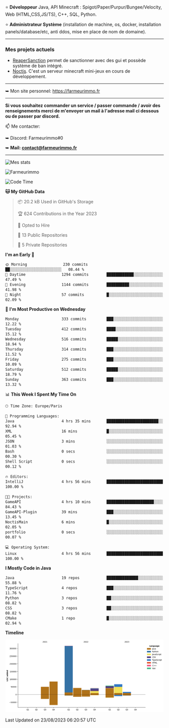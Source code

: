 ⭐ **Développeur** Java, API Minecraft : Spigot/Paper/Purpur/Bungee/Velocity, Web (HTML,CSS,JS/TS), C++, SQL, Python.

⭐ **Administrateur Système** (installation de machine, os, docker, installation panels/database/etc, anti ddos, mise en place de nom de domaine).

---

### Mes projets actuels
- [ReaperSanction](https://www.spigotmc.org/resources/reapersanction.89580/) permet de sanctionner avec des gui et possède système de ban intégré.
- [Noctis](https://discord.gg/ydRurvUJ8U). C'est un serveur minecraft mini-jeux en cours de développement.

---

➥ Mon site personnel: https://farmeurimmo.fr

---

**Si vous souhaitez commander un service / passer commande / avoir des renseignements merci de m'envoyer un mail à l'adresse mail ci dessous ou de passer par discord.**

📫 Me contacter:
 
   ➥ Discord: Farmeurimmo#0
   
   ➥ **Mail: contact@farmeurimmo.fr**

---

![Mes stats](https://github-readme-stats.farmeurimmo.fr/api?username=Farmeurimmo&count_private=true&show_icons=true&theme=radical)

<img src="https://komarev.com/ghpvc/?username=Farmeurimmo" alt="Farmeurimmo" />

<!--START_SECTION:waka-->
![Code Time](http://img.shields.io/badge/Code%20Time-874%20hrs%2021%20mins-blue)

**🐱 My GitHub Data** 

> 📦 20.2 kB Used in GitHub's Storage 
 > 
> 🏆 624 Contributions in the Year 2023
 > 
> 💼 Opted to Hire
 > 
> 📜 13 Public Repositories 
 > 
> 🔑 5 Private Repositories 
 > 
**I'm an Early 🐤** 

```text
🌞 Morning                230 commits         ██░░░░░░░░░░░░░░░░░░░░░░░   08.44 % 
🌆 Daytime                1294 commits        ████████████░░░░░░░░░░░░░   47.49 % 
🌃 Evening                1144 commits        ██████████░░░░░░░░░░░░░░░   41.98 % 
🌙 Night                  57 commits          █░░░░░░░░░░░░░░░░░░░░░░░░   02.09 % 
```
📅 **I'm Most Productive on Wednesday** 

```text
Monday                   333 commits         ███░░░░░░░░░░░░░░░░░░░░░░   12.22 % 
Tuesday                  412 commits         ████░░░░░░░░░░░░░░░░░░░░░   15.12 % 
Wednesday                516 commits         █████░░░░░░░░░░░░░░░░░░░░   18.94 % 
Thursday                 314 commits         ███░░░░░░░░░░░░░░░░░░░░░░   11.52 % 
Friday                   275 commits         ███░░░░░░░░░░░░░░░░░░░░░░   10.09 % 
Saturday                 512 commits         █████░░░░░░░░░░░░░░░░░░░░   18.79 % 
Sunday                   363 commits         ███░░░░░░░░░░░░░░░░░░░░░░   13.32 % 
```


📊 **This Week I Spent My Time On** 

```text
🕑︎ Time Zone: Europe/Paris

💬 Programming Languages: 
Java                     4 hrs 35 mins       ███████████████████████░░   92.94 % 
XML                      16 mins             █░░░░░░░░░░░░░░░░░░░░░░░░   05.45 % 
JSON                     3 mins              ░░░░░░░░░░░░░░░░░░░░░░░░░   01.03 % 
Bash                     0 secs              ░░░░░░░░░░░░░░░░░░░░░░░░░   00.30 % 
Shell Script             0 secs              ░░░░░░░░░░░░░░░░░░░░░░░░░   00.12 % 

🔥 Editors: 
IntelliJ                 4 hrs 56 mins       █████████████████████████   100.00 % 

🐱‍💻 Projects: 
GameAPI                  4 hrs 10 mins       █████████████████████░░░░   84.43 % 
GameAPI-Plugin           39 mins             ███░░░░░░░░░░░░░░░░░░░░░░   13.45 % 
NoctisMain               6 mins              █░░░░░░░░░░░░░░░░░░░░░░░░   02.05 % 
portfolio                0 secs              ░░░░░░░░░░░░░░░░░░░░░░░░░   00.07 % 

💻 Operating System: 
Linux                    4 hrs 56 mins       █████████████████████████   100.00 % 
```

**I Mostly Code in Java** 

```text
Java                     19 repos            ██████████████░░░░░░░░░░░   55.88 % 
TypeScript               4 repos             ███░░░░░░░░░░░░░░░░░░░░░░   11.76 % 
Python                   3 repos             ██░░░░░░░░░░░░░░░░░░░░░░░   08.82 % 
CSS                      3 repos             ██░░░░░░░░░░░░░░░░░░░░░░░   08.82 % 
CMake                    1 repo              █░░░░░░░░░░░░░░░░░░░░░░░░   02.94 % 
```



**Timeline**

![Lines of Code chart](https://raw.githubusercontent.com/Farmeurimmo/Farmeurimmo/main/assets/bar_graph.png)


 Last Updated on 23/08/2023 06:20:57 UTC
<!--END_SECTION:waka-->
